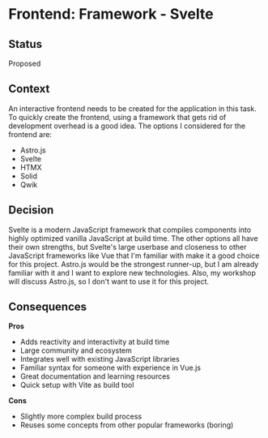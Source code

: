 # Frontend: Framework - Svelte

## Status

Proposed

## Context

An interactive frontend needs to be created for the application in this task. To quickly create the frontend, using a
framework that gets rid of development overhead is a good idea. The options I considered for the frontend are:

- Astro.js
- Svelte
- HTMX
- Solid
- Qwik

## Decision
Svelte is a modern JavaScript framework that compiles components into highly optimized vanilla JavaScript at build time.
The other options all have their own strengths, but Svelte's large userbase and closeness to other JavaScript frameworks
like Vue that I'm familiar with make it a good choice for this project.
Astro.js would be the strongest runner-up, but I am already familiar with it and I want to explore new technologies. Also,
my workshop will discuss Astro.js, so I don't want to use it for this project.

## Consequences

**Pros**
- Adds reactivity and interactivity at build time
- Large community and ecosystem
- Integrates well with existing JavaScript libraries
- Familiar syntax for someone with experience in Vue.js
- Great documentation and learning resources
- Quick setup with Vite as build tool

**Cons**
- Slightly more complex build process
- Reuses some concepts from other popular frameworks (boring)


